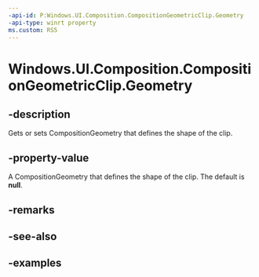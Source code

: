 ```yaml
---
-api-id: P:Windows.UI.Composition.CompositionGeometricClip.Geometry
-api-type: winrt property
ms.custom: RS5
---
```


<!-- Property syntax.
public CompositionGeometry Geometry { get;  set; }
-->

# Windows.UI.Composition.CompositionGeometricClip.Geometry

## -description

Gets or sets CompositionGeometry that defines the shape of the clip.



## -property-value

A CompositionGeometry that defines the shape of the clip. The default is **null**.

## -remarks

## -see-also

## -examples

